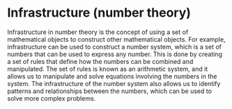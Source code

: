 # Infrastructure (number theory)

Infrastructure in number theory is the concept of using a set of mathematical objects to construct other mathematical objects. For example, infrastructure can be used to construct a number system, which is a set of numbers that can be used to express any number. This is done by creating a set of rules that define how the numbers can be combined and manipulated. The set of rules is known as an arithmetic system, and it allows us to manipulate and solve equations involving the numbers in the system. The infrastructure of the number system also allows us to identify patterns and relationships between the numbers, which can be used to solve more complex problems.
